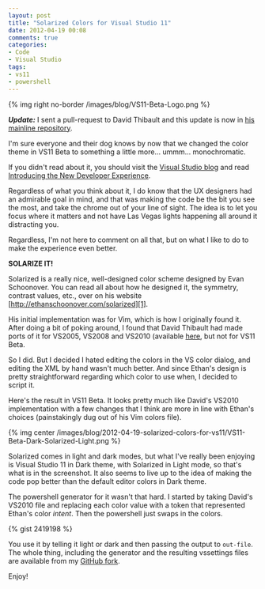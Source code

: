 ```yaml
---
layout: post
title: "Solarized Colors for Visual Studio 11"
date: 2012-04-19 00:08
comments: true
categories: 
- Code
- Visual Studio
tags:
- vs11
- powershell
---
```


{% img right no-border /images/blog/VS11-Beta-Logo.png %}

***Update:*** I sent a pull-request to David Thibault and this update
is now in [his mainline repository][6].

I'm sure everyone and their dog knows by now that we changed the color theme in
VS11 Beta to something a little more... ummm... monochromatic.

If you didn't read about it, you should visit the [Visual Studio blog][3] and
read [Introducing the New Developer Experience][4].

Regardless of what you think about it, I do know that the UX designers had an
admirable goal in mind, and that was making the code be the bit you see the
most, and take the chrome out of your line of sight. The idea is to let you
focus where it matters and not have Las Vegas lights happening all around it
distracting you.

Regardless, I'm not here to comment on all that, but on what I like to do to
make the experience even better.

**SOLARIZE IT!**

<!-- more -->

Solarized is a really nice, well-designed color scheme designed by Evan
Schoonover.  You can read all about how he designed it, the symmetry, contrast
values, etc., over on his website [http://ethanschoonover.com/solarized][1].

His initial implementation was for Vim, which is how I originally found it.
After doing a bit of poking around, I found that David Thibault had made ports
of it for VS2005, VS2008 and VS2010 (available [here][6], but not for VS11 Beta.

So I did. But I decided I hated editing the colors in the VS color dialog, and
editing the XML by hand wasn't much better. And since Ethan's design is pretty
straightforward regarding which color to use when, I decided to script it.

Here's the result in VS11 Beta. It looks pretty much like David's VS2010
implementation with a few changes that I think are more in line with Ethan's
choices (painstakingly dug out of his Vim colors file).

{% img center /images/blog/2012-04-19-solarized-colors-for-vs11/VS11-Beta-Dark-Solarized-Light.png %}

Solarized comes in light and dark modes, but what I've really been enjoying is
Visual Studio 11 in Dark theme, with Solarized in Light mode, so that's what is
in the screenshot. It also seems to live up to the idea of making the code pop
better than the default editor colors in Dark theme.

The powershell generator for it wasn't that hard. I started by taking David's
VS2010 file and replacing each color value with a token that represented
Ethan's color *intent*. Then the powershell just swaps in the colors.

{% gist 2419198 %}

You use it by telling it light or dark and then passing the output to
`out-file`. The whole thing, including the generator and the resulting
vssettings files are available from my [GitHub fork][2].

Enjoy!

[1]: http://ethanschoonover.com/solarized
[2]: https://github.com/PProvost/visualstudio-colors-solarized/
[3]: http://blogs.msdn.com/b/visualstudio/
[4]: http://blogs.msdn.com/b/visualstudio/archive/2012/02/23/introducing-the-new-developer-experience.aspx
[6]: https://github.com/leddt/visualstudio-colors-solarized
